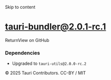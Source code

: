 Skip to content
# tauri-bundler@2.0.1-rc.1
ReturnView on GitHub
### Dependencies
  * Upgraded to `tauri-utils@2.0.0-rc.2`


© 2025 Tauri Contributors. CC-BY / MIT

